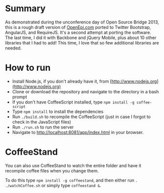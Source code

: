 # Summary

As demonstrated during the unconference day of Open Source Bridge 2013, this is a rough draft 
version of [OpenEpi.com](http://www.openepi.com) ported to Twitter Bootstrap, AngularJS, and RequireJS. 
It's a second attempt at porting the software. The last time, I did it with Backbone and jQuery Mobile, 
plus about 10 other libraries that I had to add! This time, I love that so few additional libraries are needed.

# How to run

* Install Node.js, if you don't already have it, from [http://www.nodejs.org](http://www.nodejs.org)
* Clone or download the repository and navigate to the directory in a bash prompt
* If you don't have CoffeeScript installed, type `npm install -g coffee-script`
* Type `npm install` to install the dependencies
* Run `./build.sh` to recompile the CoffeeScript (just in case I forgot to check in the JavaScript files)
* Run `./run.sh` to run the server
* Navigate to [http://localhost:8081/app/index.html](http://localhost:8081/app/index.html) in your browser.

# CoffeeStand

You can also use CoffeeStand to watch the entire folder and have it recompile coffee files when you change them.

To do this type `npm install -g coffeestand`, and then either run `. ./watchCoffee.sh` or simply type `coffeestand &`.
